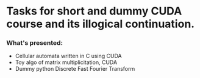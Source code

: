 # Tasks for short and dummy CUDA course and its illogical continuation.

### What's presented:
* Cellular automata written in C using CUDA
* Toy algo of matrix multiplicitation, CUDA
* Dummy python Discrete Fast Fourier Transform
